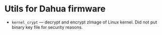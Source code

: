 Utils for Dahua firmware
========================

 * `kernel_crypt` — decrypt and encrypt zImage of Linux kernel. Did not put binary key file for security reasons.


